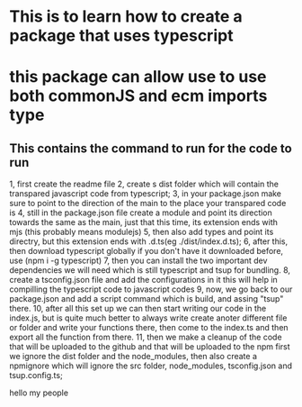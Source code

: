 # This is to learn how to create a package that uses typescript
# this package can allow use to use both commonJS and ecm imports type

## This contains the command to run for the code to run
1, first create the readme file 
2, create s dist folder which will contain the transpared javascript code from typescript;
3, in your package.json make sure to point to the direction of the main to the place your transpared code is
4, still in the package.json file create a module and point its direction towards the same as the main,
    just that this time, its extension ends with mjs (this probably means modulejs)
5, then also add types and point its directry, but this extension ends with .d.ts(eg ./dist/index.d.ts);
6, after this, then download typescript globally if you don't have it downloaded before, use (npm i -g typescript)
7, then you can install the two important dev dependencies we will need which is still typescript and tsup for bundling.
8, create a tsconfig.json file and add the configurations in it this will help in compilling the typescript code to javascript codes
9, now, we go back to our package.json and add a script command which is build, and assing "tsup" there.
10, after all this set up we can then start writing our code in the index.js, but is quite much better to always write create anoter different file or folder and write your functions there, then come to the index.ts and then export all the function from there.
11, then we make a cleanup of the code that will be uploaded to the github and that will be uploaded to the npm 
    first we ignore the dist folder and the node_modules, then also create a npmignore which will ignore the src 
    folder, node_modules, tsconfig.json and tsup.config.ts;


<p class="color='red'">
    hello my people
</p>